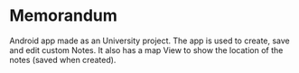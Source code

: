 # Memorandum
Android app made as an University project. The app is used to create, save and edit custom Notes. It also has a map View to show the location of the notes (saved when created).
